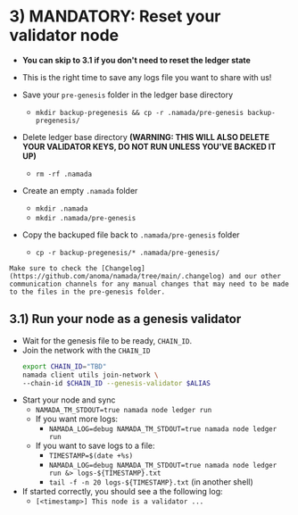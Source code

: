 # 3) MANDATORY: Reset your validator node
- **You can skip to 3.1 if you don't need to reset the ledger state**
- This is the right time to save any logs file you want to share with us!
- Save your `pre-genesis` folder in the ledger base directory
    - `mkdir backup-pregenesis && cp -r .namada/pre-genesis backup-pregenesis/`
- Delete ledger base directory **(WARNING: THIS WILL ALSO DELETE YOUR VALIDATOR KEYS, DO NOT RUN UNLESS YOU'VE BACKED IT UP)**
    - `rm -rf .namada`

- Create an empty `.namada` folder
    - `mkdir .namada`
    - `mkdir .namada/pre-genesis`
- Copy the backuped file back to `.namada/pre-genesis` folder
    - `cp -r backup-pregenesis/* .namada/pre-genesis/`

```admonish note
Make sure to check the [Changelog](https://github.com/anoma/namada/tree/main/.changelog) and our other communication channels for any manual changes that may need to be made to the files in the pre-genesis folder.
```

## 3.1) Run your node as a genesis validator

- Wait for the genesis file to be ready, `CHAIN_ID`.
- Join the network with the `CHAIN_ID`
    ``` bash
    export CHAIN_ID="TBD"
    namada client utils join-network \
    --chain-id $CHAIN_ID --genesis-validator $ALIAS
    ```
- Start your node and sync
    - `NAMADA_TM_STDOUT=true namada node ledger run`
    - If you want more logs:
        - `NAMADA_LOG=debug NAMADA_TM_STDOUT=true namada node ledger run`
    -  If you want to save logs to a file:
        - `TIMESTAMP=$(date +%s)`
        - `NAMADA_LOG=debug NAMADA_TM_STDOUT=true namada node ledger run &> logs-${TIMESTAMP}.txt`
        - `tail -f -n 20 logs-${TIMESTAMP}.txt` (in another shell)
- If started correctly, you should see a the following log:
    - `[<timestamp>] This node is a validator ...`
    